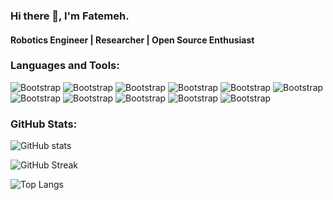 ### Hi there 👋, I'm Fatemeh.
#### Robotics Engineer | Researcher | Open Source Enthusiast

### Languages and Tools:
![Bootstrap](https://img.shields.io/badge/-Python-05122A?style=flat-square&logo=Python&color=353535) ![Bootstrap](https://img.shields.io/badge/-Ubuntu-05122A?style=flat-square&logo=Ubuntu&color=353535) ![Bootstrap](https://img.shields.io/badge/-Gazebo-05122A?style=flat-square&logo=Gazebo&color=353535) ![Bootstrap](https://img.shields.io/badge/-Ros-05122A?style=flat-square&logo=Ros&color=353535) ![Bootstrap](https://img.shields.io/badge/-TensorFlow-05122A?style=flat-square&logo=TensorFlow&color=353535) ![Bootstrap](https://img.shields.io/badge/-Scikit%20Learn-05122A?style=flat-square&logo=Scikit-Learn&color=353535) ![Bootstrap](https://img.shields.io/badge/-Pandas-05122A?style=flat-square&logo=Pandas&color=353535) ![Bootstrap](https://img.shields.io/badge/-Numpy-05122A?style=flat-square&logo=Numpy&color=353535) ![Bootstrap](https://img.shields.io/badge/-Matplotlib-05122A?style=flat-square&logo=Matplotlib&color=353535) ![Bootstrap](https://img.shields.io/badge/-Visual%20Studio%20Code-05122A?style=flat-square&logo=Visual-Studio-Code&color=353535) ![Bootstrap](https://img.shields.io/badge/-Webots-05122A?style=flat-square&logo=Webots&color=353535)

### GitHub Stats:

![GitHub stats](https://github-readme-stats.vercel.app/api?username=fatemehprhm&show_icons=true&theme=tokyonight)

![GitHub Streak](https://github-readme-streak-stats.herokuapp.com/?user=fatemehprhm&theme=tokyonight)

![Top Langs](https://github-readme-stats.vercel.app/api/top-langs/?username=fatemehprhm&theme=tokyonight&layout=compact)
